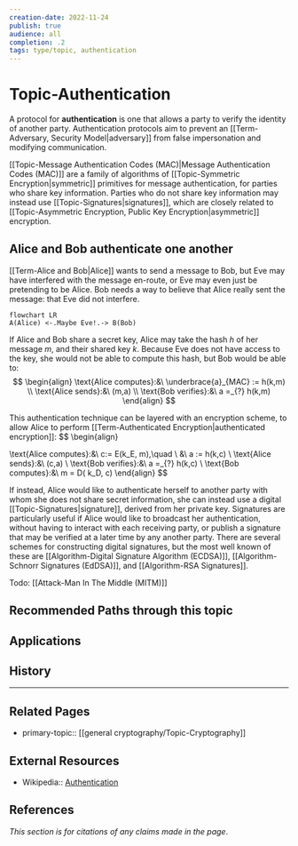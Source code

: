 ```yaml
---
creation-date: 2022-11-24
publish: true
audience: all
completion: .2
tags: type/topic, authentication
---
```

# Topic-Authentication
A protocol for **authentication** is one that allows a party to verify the identity of another party. Authentication protocols aim to prevent an [[Term-Adversary, Security Model|adversary]] from false impersonation and modifying communication.

[[Topic-Message Authentication Codes (MAC)|Message Authentication Codes (MAC)]] are a family of algorithms of [[Topic-Symmetric Encryption|symmetric]] primitives for message authentication, for parties who share key information. Parties who do not share key information may instead use [[Topic-Signatures|signatures]], which are closely related to [[Topic-Asymmetric Encryption, Public Key Encryption|asymmetric]] encryption.

## Alice and Bob authenticate one another
[[Term-Alice and Bob|Alice]] wants to send a message to Bob, but Eve may have interfered with the message en-route, or Eve may even just be pretending to be Alice. Bob needs a way to believe that Alice really sent the message: that Eve did not interfere.
```mermaid
flowchart LR
A(Alice) <-.Maybe Eve!.-> B(Bob)
```
If Alice and Bob share a secret key, Alice may take the hash $h$ of her message $m$, and their shared key $k$. Because Eve does not have access to the key, she would not be able to compute this hash, but Bob would be able to:
$$
\begin{align}
\text{Alice computes}:&\ \underbrace{a}_{MAC} := h(k,m)  \\
\text{Alice sends}:&\ (m,a) \\
\text{Bob verifies}:&\ a =_{?} h(k,m)
\end{align}
$$

This authentication technique can be layered with an encryption scheme, to allow Alice to perform [[Term-Authenticated Encryption|authenticated encryption]]:
$$
\begin{align}

\text{Alice computes}:&\ c:= E(k_E, m),\quad  \\
&\ a := h(k,c)  \\
\text{Alice sends}:&\ (c,a) \\
\text{Bob verifies}:&\ a =_{?} h(k,c) \\
\text{Bob computes}:&\ m = D( k_D, c)
\end{align}
$$

If instead, Alice would like to authenticate herself to another party with whom she does not share secret information, she can instead use a digital [[Topic-Signatures|signature]], derived from her private key. Signatures are particularly useful if Alice would like to broadcast her authentication, without having to interact with each receiving party, or publish a signature that may be verified at a later time by any another party. There are several schemes for constructing digital signatures, but the most well known of these are [[Algorithm-Digital Signature Algorithm (ECDSA)]], [[Algorithm-Schnorr Signatures (EdDSA)]], and [[Algorithm-RSA Signatures]].

Todo: [[Attack-Man In The Middle (MITM)]]

## Recommended Paths through this topic

## Applications

## History

---
## Related Pages
- primary-topic:: [[general cryptography/Topic-Cryptography]]

## External Resources
- Wikipedia:: [Authentication](https://en.wikipedia.org/wiki/Authentication)

## References
*This section is for citations of any claims made in the page*.